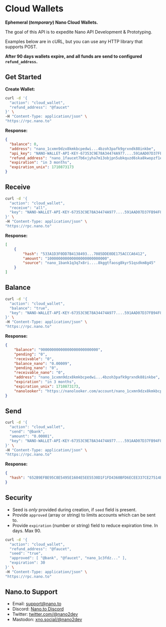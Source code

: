 # Cloud Wallets

**Ephemeral (*temporary*) Nano Cloud Wallets.** 

The goal of this API is to expedite Nano API Development & Prototyping. 

Examples below are in cURL, but you can use any HTTP library that supports POST. 

**After 90 days wallets expire, and all funds are send to configured ```refund_address```.**

## Get Started

**Create Wallet:**

```bash
curl -d '{
  "action": "cloud_wallet",
  "refund_address": "@faucet"
}' \
-H "Content-Type: application/json" \
"https://rpc.nano.to"
```

**Response:**

```json
{
  "balance": 0,
  "address": "nano_1cxmn9dzx8kmkbcpedwi...4bzoh3pafk9grxndk88inkbe",
  "api_key": "NANO-WALLET-API-KEY-67353C9E78A34474A977....591AAD07D37FB94F84C",
  "refund_address": "nano_1faucet7b6xjyha7m13objpn5ubkquzd6ska8kwopzf1ecbfmn35d1zey3ys",
  "expiration": "in 3 months",
  "expiration_unix": 1710873173
}
```

## Receive

```bash
curl -d '{
  "action": "cloud_wallet",
  "receive": "all",
  "key": "NANO-WALLET-API-KEY-67353C9E78A34474A977....591AAD07D37FB94F84C"
}' \
-H "Content-Type: application/json" \
"https://rpc.nano.to"
```

**Response:**

```json
[
	{
		"hash": "533A1D3F0DD7B4138493...7085DDE0DE175ACCCA6412",
		"amount": "100000000000000000000000000",
		"source": "nano_1bank1q3q7x8ri....8kggtfaosg8kyr51qsdkm8g45"
	}
]
```

## Balance

```bash
curl -d '{
  "action": "cloud_wallet",
  "balance": "true",
  "key": "NANO-WALLET-API-KEY-67353C9E78A34474A977....591AAD07D37FB94F84C"
}' \
-H "Content-Type: application/json" \
"https://rpc.nano.to"
```

**Response:**

```json
{
	"balance": "90000000000000000000000000",
	"pending": "0",
	"receivable": "0",
	"balance_nano": "0.00009",
	"pending_nano": "0",
	"receivable_nano": "0",
	"address": "nano_1cxmn9dzx8kmkbcpedwi...4bzoh3pafk9grxndk88inkbe",
	"expiration": "in 3 months",
	"expiration_unix": 1710873173,
	"nanolooker": "https://nanolooker.com/account/nano_1cxmn9dzx8kmkbcpedwi...4bzoh3pafk9grxndk88inkbe"
}
```

## Send

```bash
curl -d '{
  "action": "cloud_wallet",
  "send": "@bank",
  "amount": "0.00001",
  "key": "NANO-WALLET-API-KEY-67353C9E78A34474A977....591AAD07D37FB94F84C"
}' \
-H "Content-Type: application/json" \
"https://rpc.nano.to"
```

**Response:**

```json
{ 
  "hash": "652B9EFBE95C8E5495E1604E5EE5530D1F1FD4360BFD6ECEE337CE27514B2226"
}
```

## Security

- Seed is *only* provided during creation, if ```seed``` field is present.
- Provide ```approved``` (array or string) to limits accounts which can be sent to. 
- Provide ```expiration``` (number or string) field to reduce expiration time. In days. Max 90.

```bash
curl -d '{
  "action": "cloud_wallet",
  "refund_address": "@faucet", 
  "seed": "true",
  "approved": [ "@bank", "@faucet", "nano_1c3fdz..." ],
  "expiration": 30
}' \
-H "Content-Type: application/json" \
"https://rpc.nano.to"
```

## Nano.to Support

- Email: support@nano.to
- Discord: [Nano.to Discord](https://discord.gg/DG7UEyp4gX)
- Twitter: [twitter.com/@nano2dev](https://twitter.com/nano2dev)
- Mastodon: [xno.social/@nano2dev](https://xno.social/nano2dev)